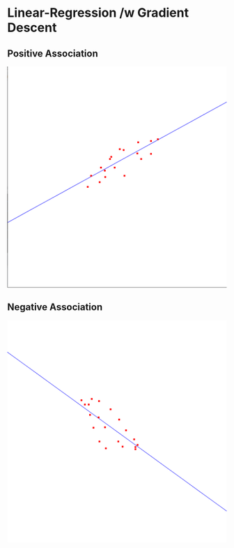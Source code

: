 # Linear-Regression /w Gradient Descent

## Positive Association
![PA](PA.png)

## Negative Association
![NA](NA.png)
